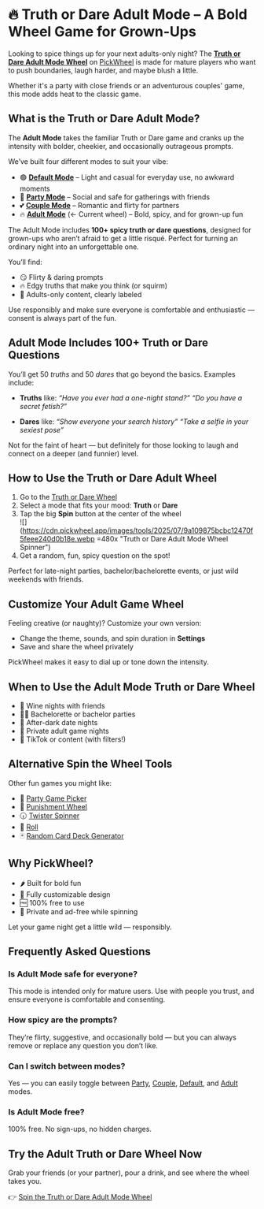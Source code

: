 # 🔥 Truth or Dare Adult Mode – A Bold Wheel Game for Grown-Ups

Looking to spice things up for your next adults-only night? The **[Truth or Dare Adult Mode Wheel](https://pickwheel.app/tools/truth-or-dare-adult-mode)** on [PickWheel](https://pickwheel.app) is made for mature players who want to push boundaries, laugh harder, and maybe blush a little.

Whether it's a party with close friends or an adventurous couples' game, this mode adds heat to the classic game.

## What is the Truth or Dare Adult Mode?

The **Adult Mode** takes the familiar Truth or Dare game and cranks up the intensity with bolder, cheekier, and occasionally outrageous prompts.

We’ve built four different modes to suit your vibe:

- 🟢 **[Default Mode](/tools/truth-or-dare)** – Light and casual for everyday use, no awkward moments
- 🥳 **[Party Mode](/tools/truth-or-dare-party-mode)** – Social and safe for gatherings with friends
- 💕 **[Couple Mode](/tools/truth-or-dare-couple-mode)** – Romantic and flirty for partners
- 🔥 **[Adult Mode](/tools/truth-or-dare-adult-mode)** (<- Current wheel) – Bold, spicy, and for grown-up fun

The Adult Mode includes **100+ spicy truth or dare questions**, designed for grown-ups who aren’t afraid to get a little risqué. Perfect for turning an ordinary night into an unforgettable one.

You’ll find:

- 😏 Flirty & daring prompts
- 🔥 Edgy truths that make you think (or squirm)
- 🤫 Adults-only content, clearly labeled

Use responsibly and make sure everyone is comfortable and enthusiastic — consent is always part of the fun.

## Adult Mode Includes 100+ Truth or Dare Questions

You’ll get 50 _truths_ and 50 _dares_ that go beyond the basics. Examples include:

- **Truths** like:
  _“Have you ever had a one-night stand?”_
  _“Do you have a secret fetish?”_

- **Dares** like:
  _“Show everyone your search history”_
  _“Take a selfie in your sexiest pose”_

Not for the faint of heart — but definitely for those looking to laugh and connect on a deeper (and funnier) level.

## How to Use the Truth or Dare Adult Wheel

1. Go to the [Truth or Dare Wheel](https://pickwheel.app/tools/truth-or-dare-adult-mode)
2. Select a mode that fits your mood: **Truth** or **Dare**
3. Tap the big **Spin** button at the center of the wheel  
   ![](https://cdn.pickwheel.app/images/tools/2025/07/9a109875bcbc12470f5feee240d0b18e.webp =480x "Truth or Dare Adult Mode Wheel Spinner")
4. Get a random, fun, spicy question on the spot!

Perfect for late-night parties, bachelor/bachelorette events, or just wild weekends with friends.

## Customize Your Adult Game Wheel

Feeling creative (or naughty)? Customize your own version:

- Change the theme, sounds, and spin duration in **Settings**
- Save and share the wheel privately

PickWheel makes it easy to dial up or tone down the intensity.

## When to Use the Adult Mode Truth or Dare Wheel

- 🍷 Wine nights with friends
- 👰‍♀️ Bachelorette or bachelor parties
- 💃 After-dark date nights
- 🔞 Private adult game nights
- 🎥 TikTok or content (with filters!)

## Alternative Spin the Wheel Tools

Other fun games you might like:

- 🎉 [Party Game Picker](/tools/party-game-picker)
- 👻 [Punishment Wheel](/tools/punishment-wheel)
- 🕡 [Twister Spinner](/tools/twister-spinner)
- 🎲 [Roll  ](/tools/dice-roller)
- 🃏 [Random Card Deck Generator](/tools/random-card-deck-generator)

## Why PickWheel?

- 🌶️ Built for bold fun
- 🎨 Fully customizable design
- 🆓 100% free to use
- 🔐 Private and ad-free while spinning

Let your game night get a little wild — responsibly.

## Frequently Asked Questions

### Is Adult Mode safe for everyone?

This mode is intended only for mature users. Use with people you trust, and ensure everyone is comfortable and consenting.

### How spicy are the prompts?

They’re flirty, suggestive, and occasionally bold — but you can always remove or replace any question you don’t like.

### Can I switch between modes?

Yes — you can easily toggle between [Party](/tools/truth-or-dare-party-mode), [Couple](/tools/truth-or-dare-couple-mode), [Default](/tools/truth-or-dare), and [Adult](/tools/truth-or-dare-adult-mode) modes.

### Is Adult Mode free?

100% free. No sign-ups, no hidden charges.

## Try the Adult Truth or Dare Wheel Now

Grab your friends (or your partner), pour a drink, and see where the wheel takes you.

👉 [Spin the Truth or Dare Adult Mode Wheel](https://pickwheel.app/tools/truth-or-dare-adult-mode)
